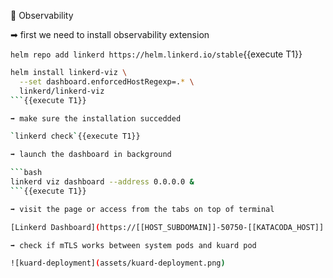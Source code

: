 🔭 Observability

➡ first we need to install observability extension

`helm repo add linkerd https://helm.linkerd.io/stable`{{execute T1}}

```bash
helm install linkerd-viz \
  --set dashboard.enforcedHostRegexp=.* \
  linkerd/linkerd-viz
```{{execute T1}}

➡ make sure the installation succedded

`linkerd check`{{execute T1}}

➡ launch the dashboard in background

```bash
linkerd viz dashboard --address 0.0.0.0 &
```{{execute T1}}

➡ visit the page or access from the tabs on top of terminal

[Linkerd Dashboard](https://[[HOST_SUBDOMAIN]]-50750-[[KATACODA_HOST]].environments.katacoda.com/)

➡ check if mTLS works between system pods and kuard pod

![kuard-deployment](assets/kuard-deployment.png)
